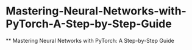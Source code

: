 # Mastering-Neural-Networks-with-PyTorch-A-Step-by-Step-Guide

** Mastering Neural Networks with PyTorch: A Step-by-Step Guide
